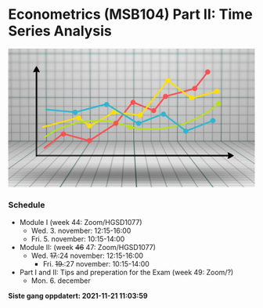 Econometrics (MSB104) Part II: Time Series Analysis
================

![](man/figures/ts.jpg)

### Schedule

-   Module I (week 44: Zoom/HGSD1077)
    -   Wed. 3. november: 12:15-16:00
    -   Fri. 5. november: 10:15-14:00
-   Module II: (week ~~46~~ 47: Zoom/HGSD1077)
    -   Wed. ~~17.~~:24 november: 12:15-16:00
        -   Fri. ~~19.~~:27 november: 10:15-14:00
-   Part I and II: Tips and preperation for the Exam (week 49: Zoom/?)
    -   Mon. 6. december

**Siste gang oppdatert: 2021-11-21 11:03:59**
